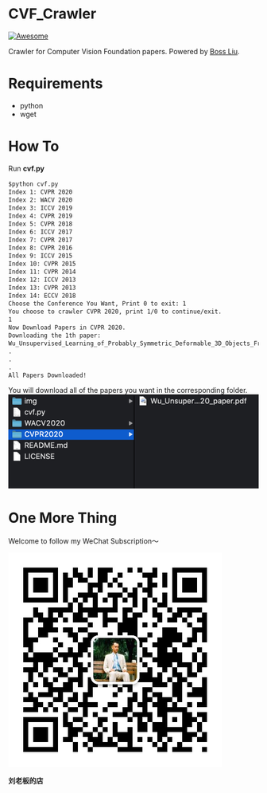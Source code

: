 # CVF_Crawler

[![Awesome](https://awesome.re/badge-flat.svg)](https://liuboss1992.github.io/)

Crawler for Computer Vision Foundation papers. Powered by [Boss Liu](https://liuboss1992.github.io/).

# Requirements
* python
* wget

# How To

Run **cvf.py**
```shell
$python cvf.py 
Index 1: CVPR 2020
Index 2: WACV 2020
Index 3: ICCV 2019
Index 4: CVPR 2019
Index 5: CVPR 2018
Index 6: ICCV 2017
Index 7: CVPR 2017
Index 8: CVPR 2016
Index 9: ICCV 2015
Index 10: CVPR 2015
Index 11: CVPR 2014
Index 12: ICCV 2013
Index 13: CVPR 2013
Index 14: ECCV 2018
Choose the Conference You Want, Print 0 to exit: 1
You choose to crawler CVPR 2020, print 1/0 to continue/exit.
1
Now Download Papers in CVPR 2020.
Downloading the 1th paper: Wu_Unsupervised_Learning_of_Probably_Symmetric_Deformable_3D_Objects_From_Images_CVPR_2020_paper.pdf
.
.
.
All Papers Downloaded!
```
You will download all of the papers you want in the corresponding folder.
![result](./img/result.png)

# One More Thing

Welcome to follow my WeChat Subscription～


![WeChat](./img/Wechat.jpg)

**刘老板的店**


